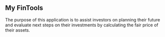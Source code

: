 ## My FinTools

The purpose of this application is to assist investors on planning their future and evaluate next steps on their investments by calculating the fair price of their assets.
